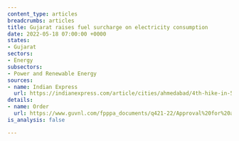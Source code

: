 ```yaml
---
content_type: articles
breadcrumbs: articles
title: Gujarat raises fuel surcharge on electricity consumption
date: 2022-05-18 07:00:00 +0000
states:
- Gujarat
sectors:
- Energy
subsectors:
- Power and Renewable Energy
sources:
- name: Indian Express
  url: https://indianexpress.com/article/cities/ahmedabad/4th-hike-in-5-months-gujarat-govt-raises-fuel-surcharge-to-rs-2-50-per-unit-7914630/
details:
- name: Order
  url: https://www.guvnl.com/fpppa_documents/q421-22/Approval%20for%20additional%20FPPPA%20recovery%20of%20Rs.%200.20%20per%20unit%20towards%20Q2%20of%20FY%202021-22.pdf
is_analysis: false

---
```

